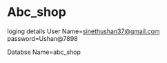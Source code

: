 # Abc_shop

loging details
User Name=sinethushan37@gmail.com
password=Ushan@7898

Databse Name=abc_shop
